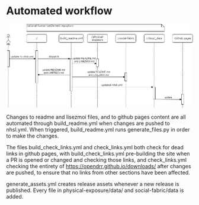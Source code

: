 # Automated workflow

<img src="./nhsl-sequence-diagram.png" width="600">

Changes to readme and lisezmoi files, and to github pages content are all automated through build_readme.yml when changes are pushed to nhsl.yml. When triggered, build_readme.yml runs generate_files.py in order to make the changes.

The files build_check_links.yml and check_links.yml both check for dead links in github pages, with build_check_links.yml pre-building the site when a PR is opened or changed and checking those links, and check_links.yml checking the entirety of https://opendrr.github.io/downloads/ after changes are pushed, to ensure that no links from other sections have been affected.

generate_assets.yml creates release assets whenever a new release is published. Every file in physical-exposure/data/ and social-fabric/data is added.
